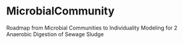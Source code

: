 # MicrobialCommunity
Roadmap from Microbial Communities to Individuality Modeling for 2 Anaerobic Digestion of Sewage Sludge
